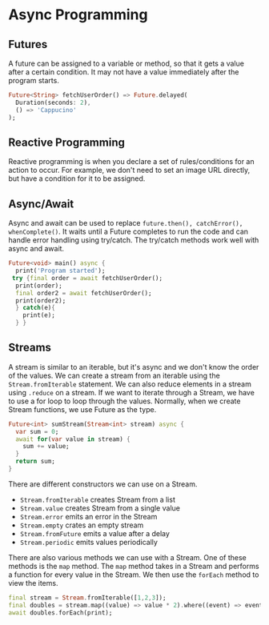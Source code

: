 # Async Programming

## Futures

A future can be assigned to a variable or method, so
that it gets a value after a certain condition. It may not
have a value immediately after the program starts.

```dart
Future<String> fetchUserOrder() => Future.delayed(
  Duration(seconds: 2),
  () => 'Cappucino'
);
```

## Reactive Programming

Reactive programming is when you declare a
set of rules/conditions for an action to occur. For
example, we don't need to set an image URL directly, but
have a condition for it to be assigned.

## Async/Await

Async and await can be used to replace `future.then(), catchError(), whenComplete()`.
It waits until a Future completes to run the code and can  handle error handling using
try/catch. The try/catch methods work well with async and await.

```dart
Future<void> main() async {
  print('Program started');
 try {final order = await fetchUserOrder();
  print(order);
  final order2 = await fetchUserOrder();
  print(order2);
  } catch(e){
    print(e);
  } }
```

## Streams

A stream is similar to an iterable, but it's async and we don't know the order of the values.
We can create a stream from an iterable using the `Stream.fromIterable` statement. We can also
reduce elements in a stream using `.reduce` on a stream. If we want to iterate through a Stream,
we have to use a for loop to loop through the values. Normally, when we create Stream functions, we
use Future as the type.

```dart
Future<int> sumStream(Stream<int> stream) async {
  var sum = 0;
  await for(var value in stream) {
    sum += value;
  }
  return sum;
}

```

There are different constructors we can use on a Stream.

* `Stream.fromIterable` creates Stream from a list
* `Stream.value` creates Stream from a single value
* `Stream.error` emits an error in the Stream
* `Stream.empty` crates an empty stream
* `Stream.fromFuture` emits a value after a delay
* `Stream.periodic` emits values periodically

There are also various methods we can use with a Stream. One of these methods is
the `map` method. The `map` method takes in a Stream and performs a function for every value in
the Stream. We then use the `forEach` method to view the items.

```dart
final stream = Stream.fromIterable([1,2,3]);
final doubles = stream.map((value) => value * 2).where((event) => event > 3);
await doubles.forEach(print);
```
